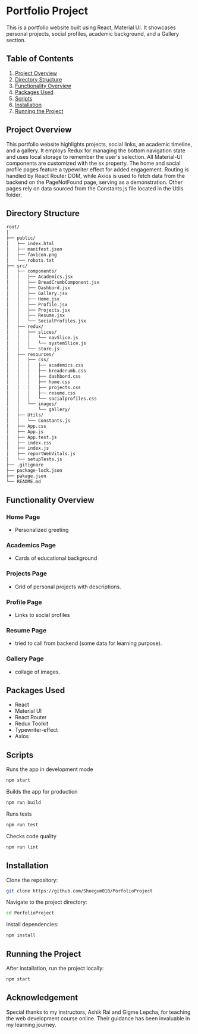 # Portfolio Project

This is a portfolio website built using React, Material UI. It showcases personal projects, social profiles, academic background, and a Gallery section.

## Table of Contents

1. [Project Overview](#project-overview)
2. [Directory Structure](#directory-structure)
3. [Functionality Overview](#functionality-overview)
4. [Packages Used](#packages-used)
5. [Scripts](#scripts)
6. [Installation](#installation)
7. [Running the Project](#running-the-project)

## Project Overview

This portfolio website highlights projects, social links, an academic timeline, and a gallery. It employs Redux for managing the bottom navigation state and uses local storage to remember the user's selection. All Material-UI components are customized with the sx property. The home and social profile pages feature a typewriter effect for added engagement. Routing is handled by React Router DOM, while Axios is used to fetch data from the backend on the PageNotFound page, serving as a demonstration. Other pages rely on data sourced from the Constants.js file located in the Utils folder.

## Directory Structure

```bash
root/
│
├── public/
│   ├── index.html
│   ├── manifest.json
│   ├── favicon.png
│   └── robots.txt
├── src/
│   ├── components/
│   │   ├── Academics.jsx
│   │   ├── BreadCrumbComponent.jsx   
│   │   ├── Dashbord.jsx
│   │   ├── Gallery.jsx
│   │   ├── Home.jsx
│   │   ├── Profile.jsx
│   │   ├── Projects.jsx
│   │   ├── Resume.jsx
│   │   └── SocialProfiles.jsx
│   ├── redux/
│   │   ├── slices/
│   │   │   └── navSlice.js
│   │   │   └── systemSlice.js
│   │   └── store.js
│   ├── resources/
│   │   ├── css/
│   │   │   ├── academics.css
│   │   │   ├── breadcrumb.css
│   │   │   ├── dashbord.css
│   │   │   ├── home.css
│   │   │   ├── projects.css
│   │   │   ├── resume.css
│   │   │   └── socialprofiles.css
│   │   └── images/
│   │       └── gallery/
│   ├── Utils/
│   │   └── Constants.js
│   ├── App.css
│   ├── App.js
│   ├── App.test.js
│   ├── index.css
│   ├── index.js
│   ├── reportWebVitals.js
│   └── setupTests.js
├── .gitignore
├── package-lock.json
├── pakage.json
└── README.md
```

## Functionality Overview

### Home Page

- Personalized greeting

### Academics Page

- Cards of educational background

### Projects Page

- Grid of personal projects with descriptions.

### Profile Page

- Links to social profiles

### Resume Page

- tried to call from backend (some data for learning purpose).

### Gallery Page

- collage of images.



## Packages Used

- React
- Material UI
- React Router
- Redux Toolkit
- Typewriter-effect
- Axios

## Scripts

Runs the app in development mode

```bash
npm start
```

Builds the app for production

```bash
npm run build
```

Runs tests

```bash
npm run test
```

Checks code quality

```bash
npm run lint
```

## Installation

Clone the repository:

```bash
git clone https://github.com/Shoegum010/PorfolioProject
```

Navigate to the project directory:

```bash
cd PorfolioProject
```

Install dependencies:

```bash
npm install
```

## Running the Project

After installation, run the project locally:

```bash
npm start
```

## Acknowledgement

Special thanks to my instructors, Ashik Rai and Gigme Lepcha, for teaching the web development course online. Their guidance has been invaluable in my learning journey.